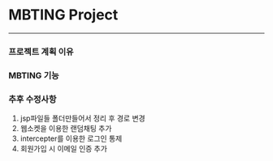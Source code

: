 # MBTING Project
---
### 프로젝트 계획 이유
> 
### MBTING 기능
>
### 추후 수정사항
1. jsp파일들 폴더만들어서 정리 후 경로 변경
2. 웹소켓을 이용한 랜덤채팅 추가
3. intercepter를 이용한 로그인 통제
4. 회원가입 시 이메일 인증 추가
